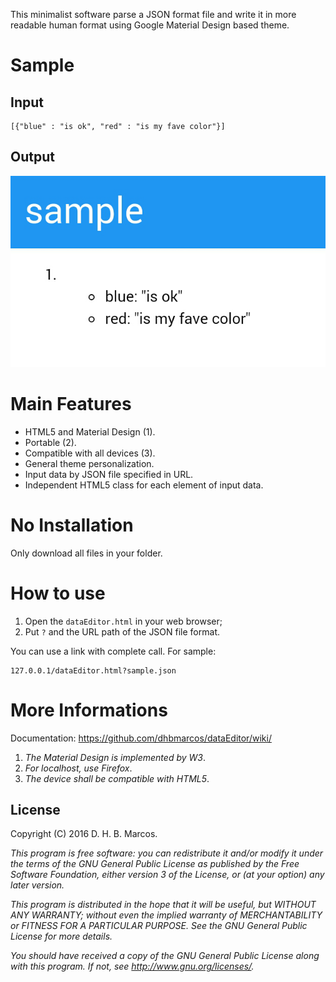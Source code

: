 This minimalist software parse a JSON format file and write it in more readable human format using Google Material Design based theme.

# Sample

## Input
    [{"blue" : "is ok", "red" : "is my fave color"}]
    
## Output
![](https://raw.githubusercontent.com/dhbmarcos/dataEditor/gh-pages/sample1.png)

# Main Features

* HTML5 and Material Design (1).
* Portable (2).
* Compatible with all devices (3).
* General theme personalization.
* Input data by JSON file specified in URL.
* Independent HTML5 class for each element of input data.

# No Installation

Only download all files in your folder.

# How to use

1. Open the `dataEditor.html` in your web browser;
2. Put `?` and the URL path of the JSON file format.

You can use a link with complete call. For sample:

    127.0.0.1/dataEditor.html?sample.json

# More Informations

Documentation: https://github.com/dhbmarcos/dataEditor/wiki/

1. *The Material Design is implemented by W3*.
2. *For localhost, use Firefox*.
3. *The device shall be compatible with HTML5*.

## License

Copyright (C) 2016  D. H. B. Marcos.

_This program is free software: you can redistribute it and/or modify_
_it under the terms of the GNU General Public License as published by_
_the Free Software Foundation, either version 3 of the License, or_
_(at your option) any later version._

_This program is distributed in the hope that it will be useful,_
_but WITHOUT ANY WARRANTY; without even the implied warranty of_
_MERCHANTABILITY or FITNESS FOR A PARTICULAR PURPOSE.  See the_
_GNU General Public License for more details._

_You should have received a copy of the GNU General Public License_
_along with this program.  If not, see http://www.gnu.org/licenses/._
